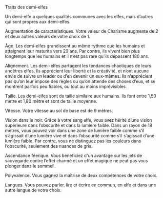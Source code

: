 
[][Generic]

Traits des demi-elfes

Un demi-elfe a quelques qualités communes avec les elfes, mais d’autres qui sont propres aux demi-elfes.

Augmentation de caractéristiques. Votre valeur de Charisme augmente de 2 et deux autres valeurs de votre choix de 1.

Âge. Les demi-elfes grandissent au même rythme que les humains et atteignent leur maturité vers 20 ans. Par contre, ils vivent bien plus longtemps que les humains et il n’est pas rare qu’ils dépassent 180 ans.

Alignement. Les demi-elfes partagent les tendances chaotiques de leurs ancêtres elfes. Ils apprécient leur liberté et la créativité, et n’ont aucune envie de suivre un leader ou d’en devenir un eux-mêmes. Ils n’apprécient pas qu’on leur impose des règles ou qu’on attende des choses d’eux, et se montrent parfois peu fiables, ou tout au moins imprévisibles.

Taille. Les demi-elfes sont de taille similaire aux humains. Ils font entre 1,50 mètre et 1,80 mètre et sont de taille moyenne.

Vitesse. Votre vitesse au sol de base est de 9 mètres.

Vision dans le noir. Grâce à votre sang elfe, vous avez hérité d’une vision supérieure dans l’obscurité et dans la lumière faible. Dans un rayon de 18 mètres, vous pouvez voir dans une zone de lumière faible comme s’il s’agissait d’une lumière vive et dans l’obscurité comme s’il s’agissait d’une lumière faible. Par contre, vous ne distinguez pas les couleurs dans l’obscurité, seulement des nuances de gris.

Ascendance féerique. Vous bénéficiez d'un avantage sur les jets de sauvegarde contre l’effet charmé et un effet magique ne peut pas vous plonger dans le sommeil.

Polyvalence. Vous gagnez la maîtrise de deux compétences de votre choix.

Langues. Vous pouvez parler, lire et écrire en commun, en elfe et dans une autre langue de votre choix.

[Generic]: #
